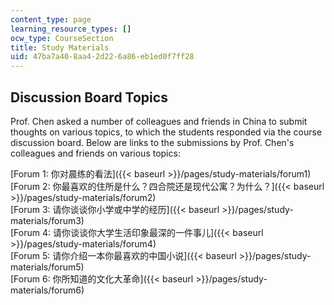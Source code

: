 ```yaml
---
content_type: page
learning_resource_types: []
ocw_type: CourseSection
title: Study Materials
uid: 47ba7a40-8aa4-2d22-6a86-eb1ed0f7ff28
---
```


Discussion Board Topics
-----------------------

Prof. Chen asked a number of colleagues and friends in China to submit thoughts on various topics, to which the students responded via the course discussion board. Below are links to the submissions by Prof. Chen's colleagues and friends on various topics:

[Forum 1: 你对晨练的看法]({{< baseurl >}}/pages/study-materials/forum1)  
[Forum 2: 你最喜欢的住所是什么？四合院还是现代公寓？为什么？]({{< baseurl >}}/pages/study-materials/forum2)  
[Forum 3: 请你谈谈你小学或中学的经历]({{< baseurl >}}/pages/study-materials/forum3)  
[Forum 4: 请你谈谈你大学生活印象最深的一件事儿]({{< baseurl >}}/pages/study-materials/forum4)  
[Forum 5: 请你介绍一本你最喜欢的中国小说]({{< baseurl >}}/pages/study-materials/forum5)  
[Forum 6: 你所知道的文化大革命]({{< baseurl >}}/pages/study-materials/forum6)